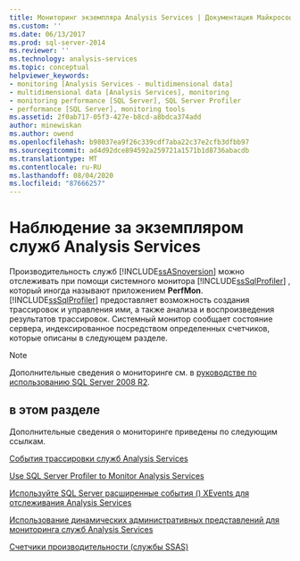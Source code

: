 ```yaml
---
title: Мониторинг экземпляра Analysis Services | Документация Майкрософт
ms.custom: ''
ms.date: 06/13/2017
ms.prod: sql-server-2014
ms.reviewer: ''
ms.technology: analysis-services
ms.topic: conceptual
helpviewer_keywords:
- monitoring [Analysis Services - multidimensional data]
- multidimensional data [Analysis Services], monitoring
- monitoring performance [SQL Server], SQL Server Profiler
- performance [SQL Server], monitoring tools
ms.assetid: 2f0ab717-05f3-427e-b8cd-a8bdca374add
author: minewiskan
ms.author: owend
ms.openlocfilehash: b98037ea9f26c339cdf7aba22c37e2cfb3dfbb97
ms.sourcegitcommit: ad4d92dce894592a259721a1571b1d8736abacdb
ms.translationtype: MT
ms.contentlocale: ru-RU
ms.lasthandoff: 08/04/2020
ms.locfileid: "87666257"
---
```

# <a name="monitor-an-analysis-services-instance"></a>Наблюдение за экземпляром служб Analysis Services
  Производительность служб [!INCLUDE[ssASnoversion](../../includes/ssasnoversion-md.md)] можно отслеживать при помощи системного монитора [!INCLUDE[ssSqlProfiler](../../includes/sssqlprofiler-md.md)] , который иногда называют приложением **PerfMon**. [!INCLUDE[ssSqlProfiler](../../includes/sssqlprofiler-md.md)] предоставляет возможность создания трассировок и управления ими, а также анализа и воспроизведения результатов трассировок. Системный монитор сообщает состояние сервера, индексированное посредством определенных счетчиков, которые описаны в следующем разделе.  
  
> [!NOTE]  
>  Дополнительные сведения о мониторинге см. в [руководстве по использованию SQL Server 2008 R2](https://go.microsoft.com/fwlink/?LinkID=225539).  
  
## <a name="in-this-section"></a>в этом разделе  
 Дополнительные сведения о мониторинге приведены по следующим ссылкам.  
  
 [События трассировки служб Analysis Services](https://docs.microsoft.com/bi-reference/trace-events/analysis-services-trace-events)  
  
 [Use SQL Server Profiler to Monitor Analysis Services](use-sql-server-profiler-to-monitor-analysis-services.md)  
  
 [Используйте SQL Server расширенные события &#40;&#41; XEvents для отслеживания Analysis Services](../instances/monitor-analysis-services-with-sql-server-extended-events.md)  
  
 [Использование динамических административных представлений для мониторинга служб Analysis Services](use-dynamic-management-views-dmvs-to-monitor-analysis-services.md)  
  
 [Счетчики производительности (службы SSAS)](performance-counters-ssas.md)  
  
  
